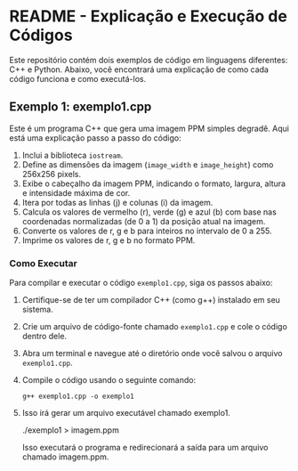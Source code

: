 # README - Explicação e Execução de Códigos

Este repositório contém dois exemplos de código em linguagens diferentes: C++ e Python. Abaixo, você encontrará uma explicação de como cada código funciona e como executá-los.

## Exemplo 1: exemplo1.cpp

Este é um programa C++ que gera uma imagem PPM simples degradê. Aqui está uma explicação passo a passo do código:

1. Inclui a biblioteca `iostream`.
2. Define as dimensões da imagem (`image_width` e `image_height`) como 256x256 pixels.
3. Exibe o cabeçalho da imagem PPM, indicando o formato, largura, altura e intensidade máxima de cor.
4. Itera por todas as linhas (j) e colunas (i) da imagem.
5. Calcula os valores de vermelho (r), verde (g) e azul (b) com base nas coordenadas normalizadas (de 0 a 1) da posição atual na imagem.
6. Converte os valores de r, g e b para inteiros no intervalo de 0 a 255.
7. Imprime os valores de r, g e b no formato PPM.

### Como Executar

Para compilar e executar o código `exemplo1.cpp`, siga os passos abaixo:

1. Certifique-se de ter um compilador C++ (como g++) instalado em seu sistema.
2. Crie um arquivo de código-fonte chamado `exemplo1.cpp` e cole o código dentro dele.
3. Abra um terminal e navegue até o diretório onde você salvou o arquivo `exemplo1.cpp`.
4. Compile o código usando o seguinte comando:

   ```shell
   g++ exemplo1.cpp -o exemplo1

1. Isso irá gerar um arquivo executável chamado exemplo1.

   ./exemplo1 > imagem.ppm

   Isso executará o programa e redirecionará a saída para um arquivo chamado imagem.ppm.


